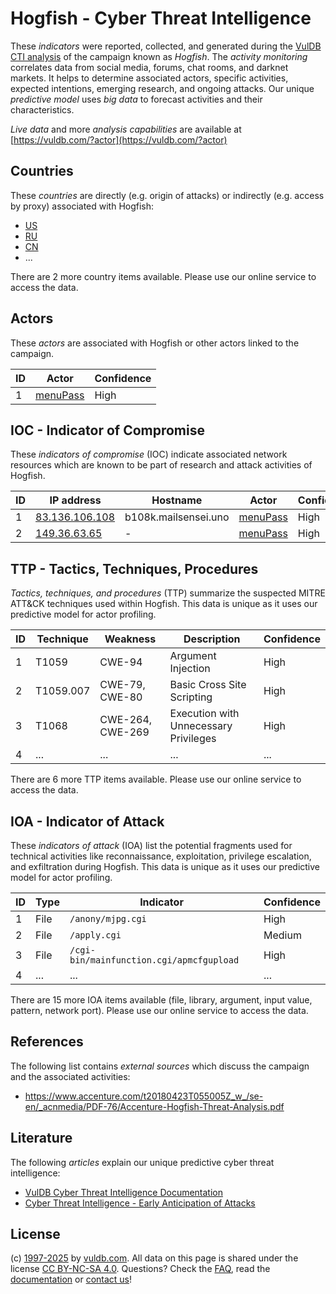 # Hogfish - Cyber Threat Intelligence

These _indicators_ were reported, collected, and generated during the [VulDB CTI analysis](https://vuldb.com/?kb.cti) of the campaign known as _Hogfish_. The _activity monitoring_ correlates data from social media, forums, chat rooms, and darknet markets. It helps to determine associated actors, specific activities, expected intentions, emerging research, and ongoing attacks. Our unique _predictive model_ uses _big data_ to forecast activities and their characteristics.

_Live data_ and more _analysis capabilities_ are available at [https://vuldb.com/?actor](https://vuldb.com/?actor)

## Countries

These _countries_ are directly (e.g. origin of attacks) or indirectly (e.g. access by proxy) associated with Hogfish:

* [US](https://vuldb.com/?country.us)
* [RU](https://vuldb.com/?country.ru)
* [CN](https://vuldb.com/?country.cn)
* ...

There are 2 more country items available. Please use our online service to access the data.

## Actors

These _actors_ are associated with Hogfish or other actors linked to the campaign.

ID | Actor | Confidence
-- | ----- | ----------
1 | [menuPass](https://vuldb.com/?actor.menupass) | High

## IOC - Indicator of Compromise

These _indicators of compromise_ (IOC) indicate associated network resources which are known to be part of research and attack activities of Hogfish.

ID | IP address | Hostname | Actor | Confidence
-- | ---------- | -------- | ----- | ----------
1 | [83.136.106.108](https://vuldb.com/?ip.83.136.106.108) | b108k.mailsensei.uno | [menuPass](https://vuldb.com/?actor.menupass) | High
2 | [149.36.63.65](https://vuldb.com/?ip.149.36.63.65) | - | [menuPass](https://vuldb.com/?actor.menupass) | High

## TTP - Tactics, Techniques, Procedures

_Tactics, techniques, and procedures_ (TTP) summarize the suspected MITRE ATT&CK techniques used within Hogfish. This data is unique as it uses our predictive model for actor profiling.

ID | Technique | Weakness | Description | Confidence
-- | --------- | -------- | ----------- | ----------
1 | T1059 | CWE-94 | Argument Injection | High
2 | T1059.007 | CWE-79, CWE-80 | Basic Cross Site Scripting | High
3 | T1068 | CWE-264, CWE-269 | Execution with Unnecessary Privileges | High
4 | ... | ... | ... | ...

There are 6 more TTP items available. Please use our online service to access the data.

## IOA - Indicator of Attack

These _indicators of attack_ (IOA) list the potential fragments used for technical activities like reconnaissance, exploitation, privilege escalation, and exfiltration during Hogfish. This data is unique as it uses our predictive model for actor profiling.

ID | Type | Indicator | Confidence
-- | ---- | --------- | ----------
1 | File | `/anony/mjpg.cgi` | High
2 | File | `/apply.cgi` | Medium
3 | File | `/cgi-bin/mainfunction.cgi/apmcfgupload` | High
4 | ... | ... | ...

There are 15 more IOA items available (file, library, argument, input value, pattern, network port). Please use our online service to access the data.

## References

The following list contains _external sources_ which discuss the campaign and the associated activities:

* https://www.accenture.com/t20180423T055005Z_w_/se-en/_acnmedia/PDF-76/Accenture-Hogfish-Threat-Analysis.pdf

## Literature

The following _articles_ explain our unique predictive cyber threat intelligence:

* [VulDB Cyber Threat Intelligence Documentation](https://vuldb.com/?kb.cti)
* [Cyber Threat Intelligence - Early Anticipation of Attacks](https://www.scip.ch/en/?labs.20201022)

## License

(c) [1997-2025](https://vuldb.com/?kb.changelog) by [vuldb.com](https://vuldb.com/?kb.about). All data on this page is shared under the license [CC BY-NC-SA 4.0](https://creativecommons.org/licenses/by-nc-sa/4.0/). Questions? Check the [FAQ](https://vuldb.com/?kb.faq), read the [documentation](https://vuldb.com/?kb) or [contact us](https://vuldb.com/?contact)!
